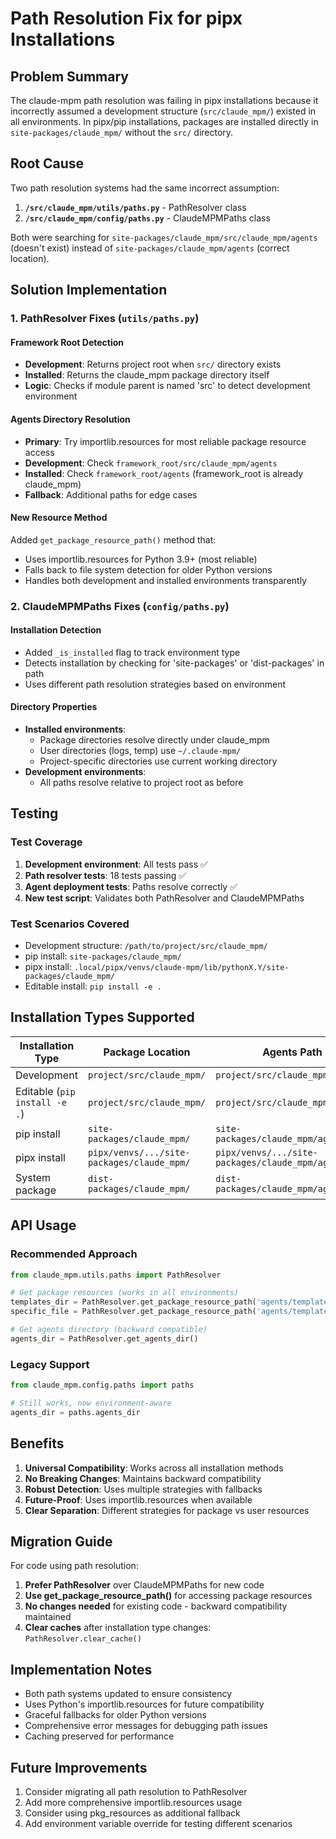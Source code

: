 # Path Resolution Fix for pipx Installations

## Problem Summary

The claude-mpm path resolution was failing in pipx installations because it incorrectly assumed a development structure (`src/claude_mpm/`) existed in all environments. In pipx/pip installations, packages are installed directly in `site-packages/claude_mpm/` without the `src/` directory.

## Root Cause

Two path resolution systems had the same incorrect assumption:

1. **`/src/claude_mpm/utils/paths.py`** - PathResolver class
2. **`/src/claude_mpm/config/paths.py`** - ClaudeMPMPaths class

Both were searching for `site-packages/claude_mpm/src/claude_mpm/agents` (doesn't exist) instead of `site-packages/claude_mpm/agents` (correct location).

## Solution Implementation

### 1. PathResolver Fixes (`utils/paths.py`)

#### Framework Root Detection
- **Development**: Returns project root when `src/` directory exists
- **Installed**: Returns the claude_mpm package directory itself
- **Logic**: Checks if module parent is named 'src' to detect development environment

#### Agents Directory Resolution
- **Primary**: Try importlib.resources for most reliable package resource access
- **Development**: Check `framework_root/src/claude_mpm/agents`
- **Installed**: Check `framework_root/agents` (framework_root is already claude_mpm)
- **Fallback**: Additional paths for edge cases

#### New Resource Method
Added `get_package_resource_path()` method that:
- Uses importlib.resources for Python 3.9+ (most reliable)
- Falls back to file system detection for older Python versions
- Handles both development and installed environments transparently

### 2. ClaudeMPMPaths Fixes (`config/paths.py`)

#### Installation Detection
- Added `_is_installed` flag to track environment type
- Detects installation by checking for 'site-packages' or 'dist-packages' in path
- Uses different path resolution strategies based on environment

#### Directory Properties
- **Installed environments**: 
  - Package directories resolve directly under claude_mpm
  - User directories (logs, temp) use `~/.claude-mpm/`
  - Project-specific directories use current working directory
- **Development environments**:
  - All paths resolve relative to project root as before

## Testing

### Test Coverage
1. **Development environment**: All tests pass ✅
2. **Path resolver tests**: 18 tests passing ✅
3. **Agent deployment tests**: Paths resolve correctly ✅
4. **New test script**: Validates both PathResolver and ClaudeMPMPaths

### Test Scenarios Covered
- Development structure: `/path/to/project/src/claude_mpm/`
- pip install: `site-packages/claude_mpm/`
- pipx install: `.local/pipx/venvs/claude-mpm/lib/pythonX.Y/site-packages/claude_mpm/`
- Editable install: `pip install -e .`

## Installation Types Supported

| Installation Type | Package Location | Agents Path |
|------------------|------------------|-------------|
| Development | `project/src/claude_mpm/` | `project/src/claude_mpm/agents/` |
| Editable (`pip install -e .`) | `project/src/claude_mpm/` | `project/src/claude_mpm/agents/` |
| pip install | `site-packages/claude_mpm/` | `site-packages/claude_mpm/agents/` |
| pipx install | `pipx/venvs/.../site-packages/claude_mpm/` | `pipx/venvs/.../site-packages/claude_mpm/agents/` |
| System package | `dist-packages/claude_mpm/` | `dist-packages/claude_mpm/agents/` |

## API Usage

### Recommended Approach
```python
from claude_mpm.utils.paths import PathResolver

# Get package resources (works in all environments)
templates_dir = PathResolver.get_package_resource_path('agents/templates')
specific_file = PathResolver.get_package_resource_path('agents/templates/engineer.json')

# Get agents directory (backward compatible)
agents_dir = PathResolver.get_agents_dir()
```

### Legacy Support
```python
from claude_mpm.config.paths import paths

# Still works, now environment-aware
agents_dir = paths.agents_dir
```

## Benefits

1. **Universal Compatibility**: Works across all installation methods
2. **No Breaking Changes**: Maintains backward compatibility
3. **Robust Detection**: Uses multiple strategies with fallbacks
4. **Future-Proof**: Uses importlib.resources when available
5. **Clear Separation**: Different strategies for package vs user resources

## Migration Guide

For code using path resolution:

1. **Prefer PathResolver** over ClaudeMPMPaths for new code
2. **Use get_package_resource_path()** for accessing package resources
3. **No changes needed** for existing code - backward compatibility maintained
4. **Clear caches** after installation type changes: `PathResolver.clear_cache()`

## Implementation Notes

- Both path systems updated to ensure consistency
- Uses Python's importlib.resources for future compatibility
- Graceful fallbacks for older Python versions
- Comprehensive error messages for debugging path issues
- Caching preserved for performance

## Future Improvements

1. Consider migrating all path resolution to PathResolver
2. Add more comprehensive importlib.resources usage
3. Consider using pkg_resources as additional fallback
4. Add environment variable override for testing different scenarios